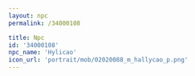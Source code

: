 ```yaml
---
layout: npc
permalink: /34000108

title: Npc
id: '34000108'
npc_name: 'Hylicao'
icon_url: 'portrait/mob/02020088_m_hallycao_p.png'
---
```

